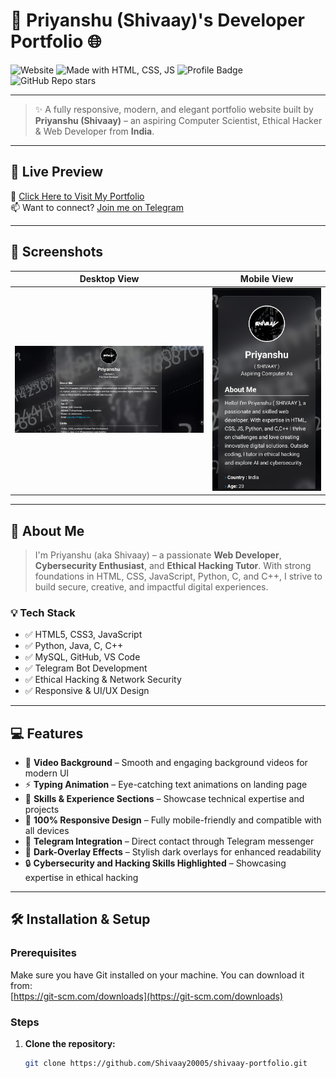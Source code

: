# 🚀 Priyanshu (Shivaay)'s Developer Portfolio 🌐

![Website](https://img.shields.io/website?down_color=red&down_message=Offline&up_color=green&up_message=Live&url=https://shivaay20005.github.io/shivaay2005/)
![Made with HTML, CSS, JS](https://img.shields.io/badge/Made%20with-HTML%2C%20CSS%2C%20JS-blue)
![Profile Badge](https://img.shields.io/badge/Developer-Priyanshu%20%7C%20SHIVAAY-brightgreen)
![GitHub Repo stars](https://img.shields.io/github/stars/Shivaay20005/shivaay-portfolio?style=social)

---

> ✨ A fully responsive, modern, and elegant portfolio website built by **Priyanshu (Shivaay)** – an aspiring Computer Scientist, Ethical Hacker & Web Developer from **India**.

---

## 📌 Live Preview

🚀 [Click Here to Visit My Portfolio](https://shivaay20005.github.io/shivaay2005/)  
📫 Want to connect? [Join me on Telegram](https://t.me/Shivaay20005)

---

## 📸 Screenshots

| Desktop View | Mobile View |
|--------------|-------------|
| ![Desktop](shivaay123.jpg) | ![Mobile](shivaayandroid.jpg) |

---

## 🧠 About Me

> I'm Priyanshu (aka Shivaay) – a passionate **Web Developer**, **Cybersecurity Enthusiast**, and **Ethical Hacking Tutor**. With strong foundations in HTML, CSS, JavaScript, Python, C, and C++, I strive to build secure, creative, and impactful digital experiences.

### 💡 Tech Stack

- ✅ HTML5, CSS3, JavaScript  
- ✅ Python, Java, C, C++  
- ✅ MySQL, GitHub, VS Code  
- ✅ Telegram Bot Development  
- ✅ Ethical Hacking & Network Security  
- ✅ Responsive & UI/UX Design  

---

## 💻 Features

- 🎥 **Video Background** – Smooth and engaging background videos for modern UI  
- ⚡ **Typing Animation** – Eye-catching text animations on landing page  
- 🧠 **Skills & Experience Sections** – Showcase technical expertise and projects  
- 📱 **100% Responsive Design** – Fully mobile-friendly and compatible with all devices  
- 💬 **Telegram Integration** – Direct contact through Telegram messenger  
- 🌌 **Dark-Overlay Effects** – Stylish dark overlays for enhanced readability  
- 🔒 **Cybersecurity and Hacking Skills Highlighted** – Showcasing expertise in ethical hacking  

---

## 🛠️ Installation & Setup

### Prerequisites

Make sure you have Git installed on your machine. You can download it from:  
[https://git-scm.com/downloads](https://git-scm.com/downloads)

### Steps

1. **Clone the repository:**
   ```bash
   git clone https://github.com/Shivaay20005/shivaay-portfolio.git
